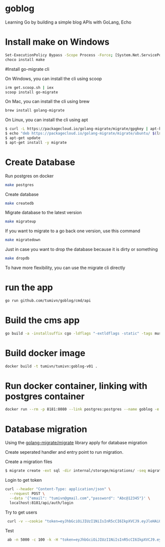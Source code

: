 # goblog
Learning Go by building a simple blog APIs with GoLang, Echo

# Install make on Windows 

```bash
Set-ExecutionPolicy Bypass -Scope Process -Force; [System.Net.ServicePointManager]::SecurityProtocol = [System.Net.ServicePointManager]::SecurityProtocol -bor 3072; iex ((New-Object System.Net.WebClient).DownloadString('https://community.chocolatey.org/install.ps1'))
choco install make
```

#Install go-migrate cli

On Windows, you can install the cli using scoop

```bash
irm get.scoop.sh | iex
scoop install go-migrate
```

On Mac, you can install the cli using brew

```bash
brew install golang-migrate
```

On Linux, you can install the cli using apt

```bash
$ curl -L https://packagecloud.io/golang-migrate/migrate/gpgkey | apt-key add -
$ echo "deb https://packagecloud.io/golang-migrate/migrate/ubuntu/ $(lsb_release -sc) main" > /etc/apt/sources.list.d/migrate.list
$ apt-get update
$ apt-get install -y migrate
```

# Create Database 
Run postgres on docker 

```bash
make postgres
```

Create database 

```bash
make createdb
```
Migrate database to the latest version

```bash
make migrateup
```

If you want to migrate to a go back one version, use this command

```bash
make migratedown
```
Just in case you want to drop the database because it is dirty or something

```bash
make dropdb
```

To have more flexibility, you can use the migrate cli directly

# run the app

```bash
go run github.com/tumivn/goblog/cmd/api
``` 

# Build the cms app 

```bash
go build -a -installsuffix cgo -ldflags "-extldflags -static" -tags musl go build -a -installsuffix cgo -ldflags "-extldflags -static" -tags musl github.com/tumivn/goblog/cmd/api
```


# Build docker image
```bash
docker build -t tumivn/tumivn:goblog-v01 .
``` 

# Run docker container, linking with postgres container 

```bash
docker run --rm -p 8181:8080 --link postgres:postgres --name goblog -e DB_HOST=postgres -e DB_PORT=5432 -e DB_USER=postgres -e DB_PASSWORD=docker -e DB_NAME=goblog -e PORT=8080 -e JWT_SECRET=my_secret_key tumivn/tumivn:goblog-v01
```

# Database migration
Using the [golang-migrate/migrate](https://github.com/golang-migrate/migrate) library apply for database migration 

Create seperated handler and entry point to run migration.

Create a migration files

```bash
$ migrate create -ext sql -dir internal/storage/migrations/ -seq migration_name
```
Login to get token
```bash
curl --header "Content-Type: application/json" \
  --request POST \
  --data '{"email": "tumivn@gmail.com","password": "Abc@12345"}' \
  localhost:8181/api/auth/login
```


Try to get users 

```bash
 curl -v --cookie "token=eyJhbGciOiJIUzI1NiIsInR5cCI6IkpXVCJ9.eyJleHAiOjE3MjA4MTEwNjUsImlzc3VlciI6InR1bWl2bkBnbWFpbC5jb20ifQ.3BSVwwYVsheeQXwhhq_0R_TsBsyOOpcRsEgwTxfbyXE; Expires=Fri, 12 Jul 2024 19:04:25 GMT" http://localhost:8181/api/auth/users | jq
```

Test

```bash 
 ab -n 5000 -c 100 -k -H "token=eyJhbGciOiJIUzI1NiIsInR5cCI6IkpXVCJ9.eyJleHAiOjE3MjA4MTEwNjUsImlzc3VlciI6InR1bWl2bkBnbWFpbC5jb20ifQ.3BSVwwYVsheeQXwhhq_0R_TsBsyOOpcRsEgwTxfbyXE; Expires=Fri, 12 Jul 2024 19:04:25 GMT"  http://127.0.0.1:8181/api/auth/users
```

